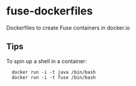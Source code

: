 fuse-dockerfiles
================

Dockerfiles to create Fuse containers in docker.io

Tips
----

To spin up a shell in a container:

	  docker run -i -t java /bin/bash
	  docker run -i -t fuse /bin/bash
